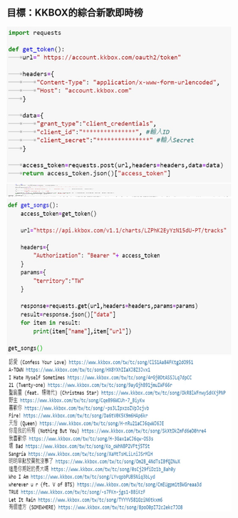 目標：KKBOX的綜合新歌即時榜
---------------------------------------

<img src="https://github.com/tank11110/young/blob/master/API/%E5%9C%96%E7%89%87/kkbox1.jpg" height="350" width="600">
<img src="https://github.com/tank11110/young/blob/master/API/%E5%9C%96%E7%89%87/kkbox2.jpg" height="30" width="800">
<img src="https://github.com/tank11110/young/blob/master/API/%E5%9C%96%E7%89%87/kkbox3.jpg" height="350" width="600">
<img src="https://github.com/tank11110/young/blob/master/API/%E5%9C%96%E7%89%87/kkbox4.jpg" height="350" width="600">
